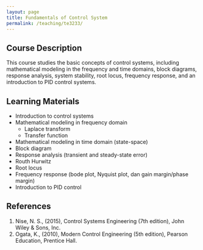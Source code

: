 ```yaml
---
layout: page
title: Fundamentals of Control System
permalink: /teaching/te3233/
--- 
```


## Course Description
This course studies the basic concepts of control systems, including mathematical modeling in the frequency and time domains, block diagrams, response analysis, system stability, root locus, frequency response, and an introduction to PID control systems.

## Learning Materials

* Introduction to control systems
* Mathematical modeling in frequency domain
    * Laplace transform
    * Transfer function
* Mathematical modeling in time domain (state-space)
* Block diagram
* Response analysis (transient and steady-state error)
* Routh Hurwitz
* Root locus
* Frequency response (bode plot, Nyquist plot, dan gain margin/phase margin)
* Introduction to PID control

## References

1. Nise, N. S., (2015), Control Systems Engineering (7th edition), John Wiley & Sons, Inc.
1. Ogata, K., (2010), Modern Control Engineering (5th edition), Pearson Education, Prentice Hall.
